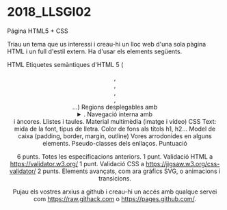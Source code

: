 # 2018_LLSGI02
Página HTML5 + CSS

Triau un tema que us interessi i creau-hi un lloc web d'una sola pàgina HTML i un full d'estil extern. Ha d'usar els elements següents.

HTML
Etiquetes semàntiques d'HTML 5 ( <header>,<footer>, <article>, <section>, <aside>...)
Regions desplegables amb <details> i <summary>.
Navegació interna amb <nav> i àncores. 
Llistes i taules.
Material multimèdia (imatge i vídeo)
CSS
Text: mida de la font, tipus de lletra.
Color de fons als títols h1, h2...
Model de caixa (padding, border, margin, outline)
Vores arrodonides en alguns elements.
Pseudo-classes dels enllaços.
Puntuació

6 punts. Totes les especificacions anteriors.
1 punt. Validació HTML a https://validator.w3.org/
1 punt. Validació CSS a https://jigsaw.w3.org/css-validator/
2 punts. Elements avançats, com ara gràfics SVG, <canvas> o animacions i transicions.

Pujau els vostres arxius a github i creau-hi un accés amb qualque servei com https://raw.githack.com o  https://pages.github.com/.
